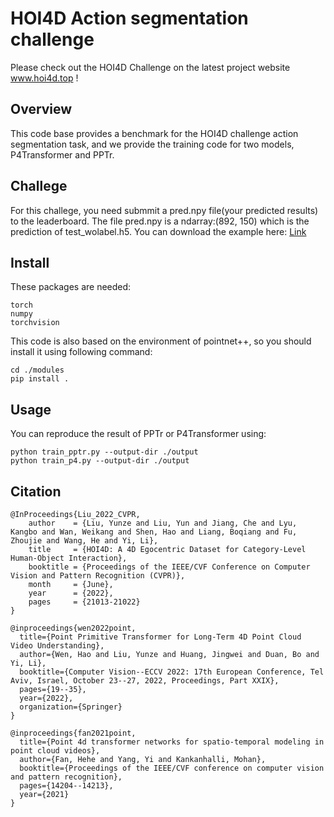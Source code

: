 # HOI4D Action segmentation challenge
Please check out the HOI4D Challenge on the latest project website www.hoi4d.top !
## Overview
This code base provides a benchmark for the HOI4D challenge action segmentation task, and we provide the training code for two models, P4Transformer and PPTr.
## Challege
For this challege, you need submmit a pred.npy file(your predicted results) to the leaderboard. The file pred.npy is a ndarray:(892, 150) which is the prediction of test_wolabel.h5. You can download the example here: [Link](https://1drv.ms/u/s!ApQF_e_bw-USgjQCKg9hGJIijeqs?e=eGfohd)
## Install
These packages are needed:
```
torch
numpy
torchvision
```
This code is also based on the environment of pointnet++, so you should install it using following command:
```
cd ./modules
pip install .
```
## Usage
You can reproduce the result of PPTr or P4Transformer using:
```
python train_pptr.py --output-dir ./output
python train_p4.py --output-dir ./output
```
## Citation
```
@InProceedings{Liu_2022_CVPR,
    author    = {Liu, Yunze and Liu, Yun and Jiang, Che and Lyu, Kangbo and Wan, Weikang and Shen, Hao and Liang, Boqiang and Fu, Zhoujie and Wang, He and Yi, Li},
    title     = {HOI4D: A 4D Egocentric Dataset for Category-Level Human-Object Interaction},
    booktitle = {Proceedings of the IEEE/CVF Conference on Computer Vision and Pattern Recognition (CVPR)},
    month     = {June},
    year      = {2022},
    pages     = {21013-21022}
}
```
```
@inproceedings{wen2022point,
  title={Point Primitive Transformer for Long-Term 4D Point Cloud Video Understanding},
  author={Wen, Hao and Liu, Yunze and Huang, Jingwei and Duan, Bo and Yi, Li},
  booktitle={Computer Vision--ECCV 2022: 17th European Conference, Tel Aviv, Israel, October 23--27, 2022, Proceedings, Part XXIX},
  pages={19--35},
  year={2022},
  organization={Springer}
}
```
```
@inproceedings{fan2021point,
  title={Point 4d transformer networks for spatio-temporal modeling in point cloud videos},
  author={Fan, Hehe and Yang, Yi and Kankanhalli, Mohan},
  booktitle={Proceedings of the IEEE/CVF conference on computer vision and pattern recognition},
  pages={14204--14213},
  year={2021}
}
```


